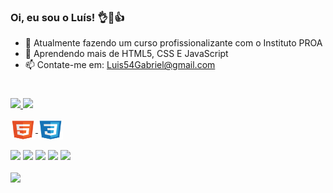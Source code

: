 ### Oi, eu sou o  Luís! 👌🤠👍

- 🔭 Atualmente fazendo um curso profissionalizante com o Instituto PROA
- 🌱 Aprendendo mais de HTML5, CSS E JavaScript
- 📫 Contate-me em: Luis54Gabriel@gmail.com
#
<div>
  <a href="https://github.com/rafaballerini">
  <img height="180em" src="https://github-readme-stats.vercel.app/api?username=luis54gabriel&show_icons=true&theme=synthwave&include_all_commits=true&count_private=true"/>
  <img height="185em" src="https://github-readme-stats.vercel.app/api/top-langs/?username=luis54gabriel&layout=compact&langs_count=7&theme=synthwave"/>
</div>
<div style="display: inline_block"><br>
  <img align="center" alt="Luis-HTML" height="30" width="40" src="https://raw.githubusercontent.com/devicons/devicon/master/icons/html5/html5-original.svg">
  <img align="center" alt="Luis-CSS" height="30" width="40" src="https://raw.githubusercontent.com/devicons/devicon/master/icons/css3/css3-original.svg">
</div>
  <br>
<div> 
  <a href="https://www.youtube.com/channel/UCQbEqaQEvgN_pe3C0O-xmZg" target="_blank"><img src="https://img.shields.io/badge/YouTube-FF0000?style=for-the-badge&logo=youtube&logoColor=white" target="_blank"></a>
  <a href="https://instagram.com/_sixhouse_" target="_blank"><img src="https://img.shields.io/badge/-Instagram-%23E4405F?style=for-the-badge&logo=instagram&logoColor=white" target="_blank"></a>
 	<a href="https://www.twitch.tv/Sixhouse_" target="_blank"><img src="https://img.shields.io/badge/Twitch-9146FF?style=for-the-badge&logo=twitch&logoColor=white" target="_blank"></a>
  <a href = "mailto:luis54gabriel@gmail.com"><img src="https://img.shields.io/badge/-Gmail-%23333?style=for-the-badge&logo=gmail&logoColor=white" target="_blank"></a>
  <a href="https://www.linkedin.com/in/lu%C3%ADs-gabriel-da-silva-31173b21a/" target="_blank"><img src="https://img.shields.io/badge/-LinkedIn-%230077B5?style=for-the-badge&logo=linkedin&logoColor=white" target="_blank"></a> 
</div>
  <br>
  <img align=left src="https://th.bing.com/th/id/OIP.rcqX6op2jfsCd2e-mw1Q8wHaEK?pid=ImgDet&rs=1">
